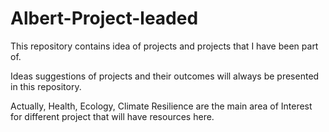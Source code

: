 # Albert-Project-leaded
This repository contains idea of projects and projects that I have been part of.

Ideas suggestions of projects and their outcomes will always be presented in this repository.


Actually, Health, Ecology, Climate Resilience are the main area of Interest for different project that will have resources here.
